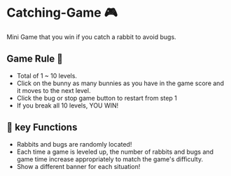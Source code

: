 # Catching-Game 🎮

Mini Game that you win if you catch a rabbit to avoid bugs.

## Game Rule 🤪
* Total of 1 ~ 10 levels.
* Click on the bunny as many bunnies as you have in the game score and it moves to the next level.
* Click the bug or stop game button to restart from step 1
* If you break all 10 levels, YOU WIN!

## 📌 key Functions 
* Rabbits and bugs are randomly located!
* Each time a game is leveled up, the number of rabbits and bugs and game time increase appropriately to match the game's difficulty.
* Show a different banner for each situation!





